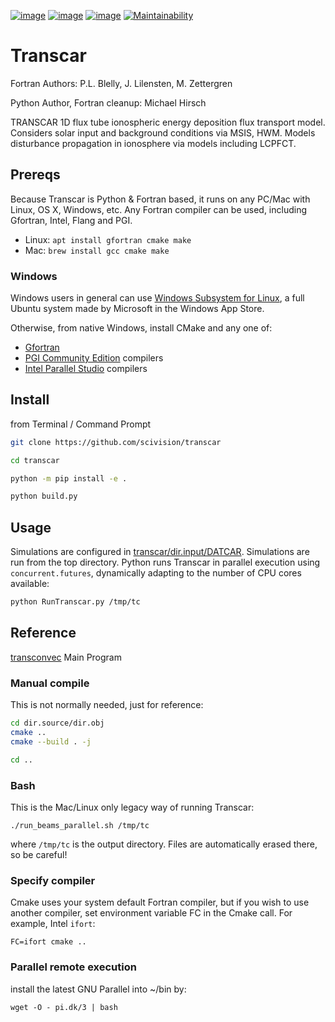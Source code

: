 [![image](https://travis-ci.org/scivision/transcar.svg)](https://travis-ci.org/scivision/transcar)
[![image](https://coveralls.io/repos/github/scivision/transcar/badge.svg?branch=next)](https://coveralls.io/github/scivision/transcar?branch=next)
[![image](https://ci.appveyor.com/api/projects/status/d4y6eqqjjq4uq2sw?svg=true)](https://ci.appveyor.com/project/scivision/transcar)
[![Maintainability](https://api.codeclimate.com/v1/badges/7c237d2870d0611e5df6/maintainability)](https://codeclimate.com/github/scivision/transcar/maintainability)

# Transcar

Fortran Authors: P.L. Blelly, J. Lilensten, M. Zettergren

Python Author, Fortran cleanup:  Michael Hirsch

TRANSCAR 1D flux tube ionospheric energy deposition flux transport model.
Considers solar input and background conditions via MSIS, HWM.
Models disturbance propagation in ionosphere via models including LCPFCT.

## Prereqs

Because Transcar is Python & Fortran based, it runs on any PC/Mac with Linux, OS X, Windows, etc.
Any Fortran compiler can be used, including Gfortran, Intel, Flang and PGI.

-   Linux: `apt install gfortran cmake make`
-   Mac: `brew install gcc cmake make`

### Windows

Windows users in general can use
[Windows Subsystem for Linux](https://www.scivision.dev/install-windows-subsystem-for-linux/),
a full Ubuntu system made by Microsoft in the Windows App Store.

Otherwise, from native Windows, install CMake and any one of:

* [Gfortran](https://www.scivision.dev/brew-install-scoop-for-windows/)
* [PGI Community Edition](https://www.scivision.dev/install-pgi-free-compiler/) compilers
* [Intel Parallel Studio](https://www.scivision.dev/install-intel-compiler-icc-icpc-ifort/) compilers


## Install

from Terminal / Command Prompt

```sh
git clone https://github.com/scivision/transcar

cd transcar

python -m pip install -e .

python build.py
```

## Usage

Simulations are configured in
[transcar/dir.input/DATCAR](transcar/dir.input/DATCAR).
Simulations are run from the top directory.
Python runs Transcar in parallel execution using `concurrent.futures`, dynamically adapting to the number
of CPU cores available:
```sh
python RunTranscar.py /tmp/tc
```

## Reference

[transconvec](https://github.com/scivision/transcar/blob/master/transcar/dir.source/transconvec_13.op.f)
Main Program

### Manual compile

This is not normally needed, just for reference:
```sh
cd dir.source/dir.obj
cmake ..
cmake --build . -j

cd ..
```

### Bash

This is the Mac/Linux only legacy way of running Transcar:

    ./run_beams_parallel.sh /tmp/tc

where `/tmp/tc` is the output directory. Files are automatically erased
there, so be careful!

### Specify compiler

Cmake uses your system default Fortran compiler, but if you wish to use
another compiler, set environment variable FC in the Cmake call. For
example, Intel `ifort`:

    FC=ifort cmake ..

### Parallel remote execution

install the latest GNU Parallel into ~/bin by:

    wget -O - pi.dk/3 | bash
